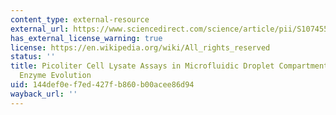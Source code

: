 ```yaml
---
content_type: external-resource
external_url: https://www.sciencedirect.com/science/article/pii/S1074552112002165?via%3Dihub
has_external_license_warning: true
license: https://en.wikipedia.org/wiki/All_rights_reserved
status: ''
title: Picoliter Cell Lysate Assays in Microfluidic Droplet Compartments for Directed
  Enzyme Evolution
uid: 144def0e-f7ed-427f-b860-b00acee86d94
wayback_url: ''
---
```

